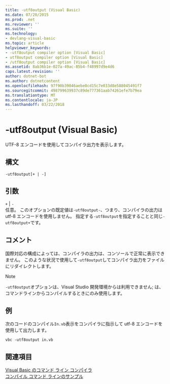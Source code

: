 ```yaml
---
title: -utf8output (Visual Basic)
ms.date: 07/20/2015
ms.prod: .net
ms.reviewer: ''
ms.suite: ''
ms.technology:
- devlang-visual-basic
ms.topic: article
helpviewer_keywords:
- -utf8output compiler option [Visual Basic]
- utf8output compiler option [Visual Basic]
- /utf8output compiler option [Visual Basic]
ms.assetid: 8ab36b1e-027a-49ac-85b4-f48997d9e4d6
caps.latest.revision: ''
author: dotnet-bot
ms.author: dotnetcontent
ms.openlocfilehash: 97f90b39046aebe0cd15c7e033d8e588045491f7
ms.sourcegitcommit: 498799639937c89de777361aab74261efe7b79ea
ms.translationtype: MT
ms.contentlocale: ja-JP
ms.lasthandoff: 03/22/2018
---
```

# <a name="-utf8output-visual-basic"></a>-utf8output (Visual Basic)
UTF-8 エンコードを使用してコンパイラ出力を表示します。  
  
## <a name="syntax"></a>構文  
  
```  
-utf8output[+ | -]  
```  
  
## <a name="arguments"></a>引数  
 `+` &#124; `-`  
 任意。 このオプションの既定値は`-utf8output-`、つまり、コンパイラの出力は utf-8 エンコードを使用しません。 指定する`-utf8output`を指定することと同じ`-utf8output+`です。  
  
## <a name="remarks"></a>コメント  
 国際対応の構成によっては、コンパイラの出力は、コンソールで正常に表示できません。 このような状況で使用して`-utf8output`してコンパイラ出力をファイルにリダイレクトします。  
  
> [!NOTE]
>  `-utf8output`オプションは、Visual Studio 開発環境からは利用できません; は、コマンドラインからコンパイルするときにのみ使用します。  
  
## <a name="example"></a>例  
 次のコードのコンパイル`In.vb`表示をコンパイラに指示して utf-8 エンコードを使用して出力します。  
  
```console  
vbc -utf8output in.vb  
```  
  
## <a name="see-also"></a>関連項目  
 [Visual Basic のコマンド ライン コンパイラ](../../../visual-basic/reference/command-line-compiler/index.md)  
 [コンパイル コマンド ラインのサンプル](../../../visual-basic/reference/command-line-compiler/sample-compilation-command-lines.md)

